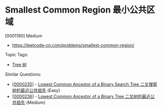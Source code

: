 # Smallest Common Region 最小公共区域

[0001190] Medium

- https://leetcode-cn.com/problems/smallest-common-region/

Topic Tags:

- [Tree 树](https://leetcode-cn.com/tag/tree/)

Similar Questions:

- [[0000235](https://leetcode-cn.com/problems/lowest-common-ancestor-of-a-binary-search-tree/)] - [Lowest Common Ancestor of a Binary Search Tree 二叉搜索树的最近公共祖先](./0000235.lowest-common-ancestor-of-a-binary-search-tree.md) (Easy)
- [[0000236](https://leetcode-cn.com/problems/lowest-common-ancestor-of-a-binary-tree/)] - [Lowest Common Ancestor of a Binary Tree 二叉树的最近公共祖先](./0000236.lowest-common-ancestor-of-a-binary-tree.md) (Medium)
